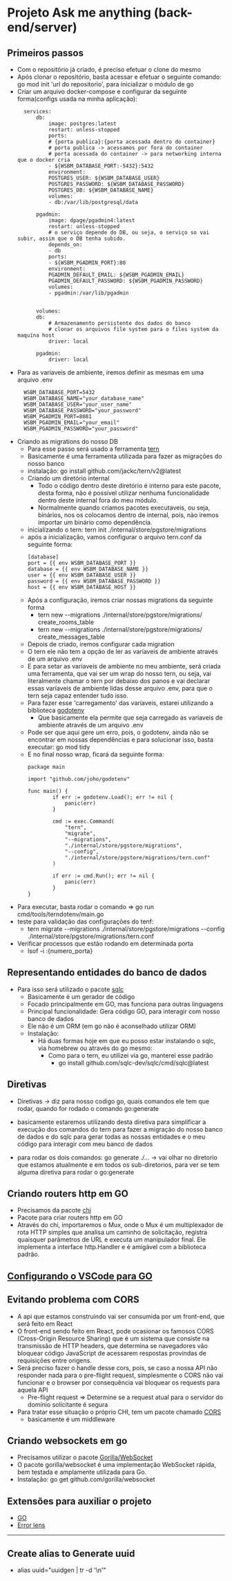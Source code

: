 # Projeto Ask me anything (back-end/server)

## Primeiros passos

- Com o repositório já criado, é preciso efetuar o clone do mesmo
- Após clonar o repositório, basta acessar e efetuar o seguinte comando: go mod init 'url do repositorio', para inicializar o módulo de go
- Criar um arquivo docker-compose e configurar da seguinte forma(configs usada na minha aplicação):
    >
        services:
            db:
                image: postgres:latest
                restart: unless-stopped
                ports:
                # {porta publica}:{porta acessada dentro do container}
                # porta publica -> acessamos por fora do container
                # porta acessada do container -> para networking interna que o docker cria
                - ${WSBM_DATABASE_PORT:-5432}:5432
                environment:
                POSTGRES_USER: ${WSBM_DATABASE_USER}
                POSTGRES_PASSWORD: ${WSBM_DATABASE_PASSWORD}
                POSTGRES_DB: ${WSBM_DATABASE_NAME}
                volumes:
                - db:/var/lib/postgresql/data
            
            pgadmin:
                image: dpage/pgadmin4:latest
                restart: unless-stopped
                # o serviço depende do DB, ou seja, o serviço so vai subir, assim que o DB tenha subido.
                depends_on:
                - db
                ports:
                - ${WSBM_PGADMIN_PORT}:80
                environment:
                PGADMIN_DEFAULT_EMAIL: ${WSBM_PGADMIN_EMAIL}
                PGADMIN_DEFAULT_PASSWORD: ${WSBM_PGADMIN_PASSWORD}
                volumes:
                - pgadmin:/var/lib/pgadmin
                
                
            volumes:
            db:
                # Armazenamento persistente dos dados do banco
                # clonar os arquivos file system para o files system da maquína host
                driver: local

            pgadmin:
                driver: local

- Para as varíaveis de ambiente, iremos definir as mesmas em uma arquivo .env
    >
        WSBM_DATABASE_PORT=5432
        WSBM_DATABASE_NAME="your_database_name"
        WSBM_DATABASE_USER="your_user_name"
        WSBM_DATABASE_PASSWORD="your_password"
        WSBM_PGADMIN_PORT=8081
        WSBM_PGADMIN_EMAIL="your_email"
        WSBM_PGADMIN_PASSWORD="your_password"

- Criando as migrations do nosso DB
  - Para esse passo será usado a ferramenta [tern](https://github.com/jackc/tern)
  - Basicamente é uma ferramenta utilizada para fazer as migrações do nosso banco
  - instalação: go install github.com/jackc/tern/v2@latest
  - Criando um diretório internal
    - Todo o código dentro deste diretório é interno para este pacote, desta forma, não é possível utilizar nenhuma funcionalidade dentro deste internal fora do meu módulo.
    - Normalmente quando criamos pacotes executaveis, ou seja, binários, nos os colocamos dentro de internal, pois, nào iremos importar um binário como dependência.
  - inicializando o tern: tern init ./internal/store/pgstore/migrations
  - após a inicialização, vamos configurar o arquivo tern.conf da seguinte forma:
    >
        [database]
        port = {{ env WSBM_DATABASE_PORT }}
        database = {{ env WSBM_DATABASE_NAME }}
        user = {{ env WSBM_DATABASE_USER }}
        password = {{ env WSBM_DATABASE_PASSWORD }}
        host = {{ env WSBM_DATABASE_HOST }}
  - Após a configuração, iremos criar nossas migrations da seguinte forma
    - tern new --migrations ./internal/store/pgstore/migrations/ create_rooms_table
    - tern new --migrations ./internal/store/pgstore/migrations/ create_messages_table
  - Depois de criado, iremos configurar cada migration
  - O tern ele não tem a opção de ler as varíaveis de ambiente através de um arquivo .env
  - E para setar as varíaveis de ambiente no meu ambiente, será criada uma ferramenta, que vai ser um wrap do nosso tern, ou seja, vai literalmente chamar o tern por debaixo dos panos e vai declarar essas varíaveis de ambiente lidas desse arquivo .env, para que o tern seja capaz entender tudo isso.
  - Para fazer esse 'carregamento' das varíaveis, estarei utilizando a biblioteca [godotenv](https://github.com/joho/godotenv)
    - Que basicamente ela permite que seja carregado as varíaveis de ambiente através de um arquivo .env
  - Pode ser que aqui gere um erro, pois, o godotenv, ainda não se encontrar em nossas dependências e para solucionar isso, basta executar: go mod tidy
  - E no final nosso wrap, ficará da seguinte forma:
    >
        package main

        import "github.com/joho/godotenv"

        func main() {
                if err := godotenv.Load(); err != nil {
                    panic(err)
                }

                cmd := exec.Command(
                    "tern", 
                    "migrate", 
                    "--migrations", 
                    "./internal/store/pgstore/migrations", 
                    "--config", 
                    "./internal/store/pgstore/migrations/tern.conf"
                )

                if err := cmd.Run(); err != nil {
                    panic(err)
                }
        }
- Para executar, basta rodar o comando => go run cmd/tools/terndotenv/main.go
- teste para validação das configurações do tenf:
  - tern migrate --migrations ./internal/store/pgstore/migrations --config ./internal/store/pgstore/migrations/tern.conf
- Verificar processos que estão rodando em determinada porta
  - lsof -i :{numero_porta}

## Representando entidades do banco de dados
- Para isso será utilizado o pacote [sqlc](https://docs.sqlc.dev/en/stable/index.html)
  - Basicamente é um gerador de código
  - Focado principalmente em GO, mas funciona para outras linguagens
  - Principal funcionalidade: Gera código GO, para interagir com nosso banco de dados
  - Ele não é um ORM (em go não é aconselhado utilizar ORM)
  - Instalação:
    - Há duas formas hoje em que eu posso estar instalando o sqlc, via homebrew ou através do go mesmo:
      - Como para o tern, eu utilizei via go, manterei esse padrão
        - go install github.com/sqlc-dev/sqlc/cmd/sqlc@latest
  
## Diretivas
- Diretivas -> diz para nosso codigo go, quais comandos ele tem que rodar, quando for rodado o comando go:generate

- basicamente estaremos utilizando desta diretiva para simplificar a execução dos comandos do tern para fazer a migração do nosso banco de dados e do sqlc para gerar todas as nossas entidades e o meu código para interagir com meu banco de dados

- para rodar os dois comandos: go generate ./... -> vai olhar no diretorio que estamos atualmente e em todos os sub-diretorios, para ver se tem alguma diretiva para rodar o go:generate

## Criando routers http em GO
- Precisamos da pacote [chi](github.com/go-chi/chi/v5)
- Pacote para criar routers http em GO
- Através do chi, importaremos o Mux, onde o Mux é um multiplexador de rota HTTP simples que analisa um caminho de solicitação, registra quaisquer parâmetros de URL e executa um manipulador final. Ele implementa a interface http.Handler e é amigável com a biblioteca padrão.


## [Configurando o VSCode para GO](https://efficient-sloth-d85.notion.site/Configurando-o-VSCode-para-Go-ed177054908d48f58095ff54d303f44c)

## Evitando problema com CORS

- A api que estamos construindo vai ser consumida por um front-end, que será feito em React
- O front-end sendo feito em React, pode ocasionar os famosos CORS (Cross-Origin Resource Sharing) que é um sistema que consiste na transmissão de HTTP headers, que determina se navegadores vão bloquear código JavaScript de acessarem respostas provindas de requisições entre origens.
- Será preciso fazer o handle desse cors, pois, se caso a nossa API não responder nada para o pre-flight request, simplesmente o CORS não vai funcionar e o browser por consequência vai bloquear os requests para aquela API
  - Pre-flight request => Determine se a request atual para o servidor do domínio solicitante é segura
- Para tratar esse situação o próprio CHI, tem um pacote chamado [CORS](https://github.com/go-chi/cors)
  - basicamente é um middleware

## Criando websockets em go
- Precisamos utilizar o pacote [Gorilla/WebSocket](https://github.com/gorilla/websocket)
- O pacote gorilla/websocket é uma implementação WebSocket rápida, bem testada e amplamente utilizada para Go.
- Instalação: go get github.com/gorilla/websocket

## Extensões para auxiliar o projeto
- [GO](https://marketplace.visualstudio.com/items?itemName=golang.go)
- [Error lens](https://marketplace.visualstudio.com/items?itemName=usernamehw.errorlens)

--------------------------------------------------------------------------------

## Create alias to Generate uuid 

- alias uuid="uuidgen | tr -d '\n'"